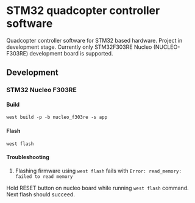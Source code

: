 # STM32 quadcopter controller software

Quadcopter controller software for STM32 based hardware.
Project in development stage.
Currently only STM32F303RE Nucleo (NUCLEO-F303RE) development board is supported.

## Development

### STM32 Nucleo F303RE

#### Build

```
west build -p -b nucleo_f303re -s app
```

#### Flash

```
west flash
```

#### Troubleshooting

1. Flashing firmware using `west flash` fails with `Error: read_memory: failed to read memory`

Hold RESET button on nucleo board while running `west flash` command. Next flash should succeed.
